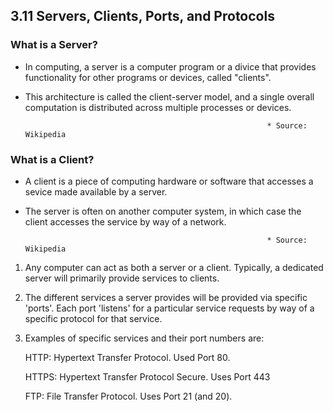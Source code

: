 ## 3.11 Servers, Clients, Ports, and Protocols


### What is a Server?

- In computing, a server is a computer program or a divice that provides
  functionality for other programs or devices, called "clients".

- This architecture is called the client-server model, and a single overall
  computation is distributed across multiple processes or devices.

                                                            * Source: Wikipedia


### What is a Client?

- A client is a piece of computing hardware or software that accesses a sevice
  made available by a server.

- The server is often on another computer system, in which case the client
  accesses the service by way of a network.

                                                            * Source: Wikipedia


1. Any computer can act as both a server or a client.
   Typically, a dedicated server will primarily provide services to clients.

2. The different services a server provides will be provided via specific
   'ports'.
   Each port 'listens' for a particular service requests by way of a specific
   protocol for that service.

3. Examples of specific services and their port numbers are:

    HTTP: Hypertext Transfer Protocol. Used Port 80.

    HTTPS: Hypertext Transfer Protocol Secure. Uses Port 443

    FTP: File Transfer Protocol. Uses Port 21 (and 20).


